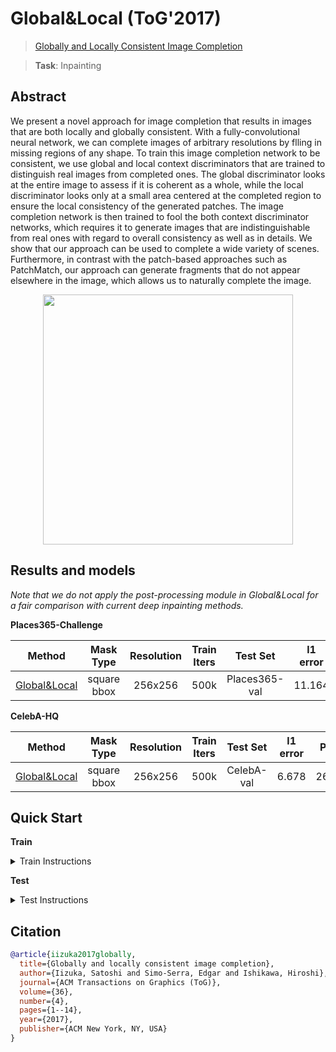 # Global&Local (ToG'2017)

> [Globally and Locally Consistent Image Completion](http://iizuka.cs.tsukuba.ac.jp/projects/completion/data/completion_sig2017.pdf)

> **Task**: Inpainting

<!-- [ALGORITHM] -->

## Abstract

<!-- [ABSTRACT] -->

We present a novel approach for image completion that results in images that are both locally and globally consistent. With a fully-convolutional neural network, we can complete images of arbitrary resolutions by flling in missing regions of any shape. To train this image completion network to be consistent, we use global and local context discriminators that are trained to distinguish real images from completed ones. The global discriminator looks at the entire image to assess if it is coherent as a whole, while the local discriminator looks only at a small area centered at the completed region to ensure the local consistency of the generated patches. The image completion network is then trained to fool the both context discriminator networks, which requires it to generate images that are indistinguishable from real ones with regard to overall consistency as well as in details. We show that our approach can be used to complete a wide variety of scenes. Furthermore, in contrast with the patch-based approaches such as PatchMatch, our approach can generate fragments that do not appear elsewhere in the image, which allows us to naturally complete the image.

<!-- [IMAGE] -->

<div align=center >
 <img src="https://user-images.githubusercontent.com/12726765/144175196-51dfda11-f7e1-4c7e-abed-42799f757bef.png" width="400"/>
</div >

## Results and models

*Note that we do not apply the post-processing module in Global&Local for a fair comparison with current deep inpainting methods.*

**Places365-Challenge**

|                             Method                              |  Mask Type  | Resolution | Train Iters |   Test Set    | l1 error |  PSNR  | SSIM  | GPU Info |                             Download                              |
| :-------------------------------------------------------------: | :---------: | :--------: | :---------: | :-----------: | :------: | :----: | :---: | :------: | :---------------------------------------------------------------: |
| [Global&Local](/configs/global_local/gl_8xb12_places-256x256.py) | square bbox |  256x256   |    500k     | Places365-val |  11.164  | 23.152 | 0.862 |    8     | [model](https://download.openmmlab.com/mmediting/inpainting/global_local/gl_256x256_8x12_places_20200619-52a040a8.pth) \| [log](https://download.openmmlab.com/mmediting/inpainting/global_local/gl_256x256_8x12_places_20200619-52a040a8.log.json) |

**CelebA-HQ**

|                              Method                              |  Mask Type  | Resolution | Train Iters |  Test Set  | l1 error |  PSNR  | SSIM  | GPU Info |                              Download                               |
| :--------------------------------------------------------------: | :---------: | :--------: | :---------: | :--------: | :------: | :----: | :---: | :------: | :-----------------------------------------------------------------: |
| [Global&Local](/configs/global_local/gl_8xb12_celeba-256x256.py) | square bbox |  256x256   |    500k     | CelebA-val |  6.678   | 26.780 | 0.904 |    8     | [model](https://download.openmmlab.com/mmediting/inpainting/global_local/gl_256x256_8x12_celeba_20200619-5af0493f.pth) \| [log](https://download.openmmlab.com/mmediting/inpainting/global_local/gl_256x256_8x12_celeba_20200619-5af0493f.log.json) |

## Quick Start

**Train**

<details>
<summary>Train Instructions</summary>

You can use the following commands to train a model with cpu or single/multiple GPUs.

```shell
# cpu train
CUDA_VISIBLE_DEVICES=-1 python tools/train.py configs/global_local/gl_8xb12_places-256x256.py

# single-gpu train
python tools/train.py configs/global_local/gl_8xb12_places-256x256.py

# multi-gpu train
./tools/dist_train.sh configs/global_local/gl_8xb12_places-256x256.py 8
```

For more details, you can refer to **Train a model** part in [train_test.md](/docs/en/user_guides/train_test.md#Train-a-model-in-MMEditing).

</details>

**Test**

<details>
<summary>Test Instructions</summary>

You can use the following commands to test a model with cpu or single/multiple GPUs.

```shell
# cpu test
CUDA_VISIBLE_DEVICES=-1 python tools/test.py configs/global_local/gl_8xb12_places-256x256.py https://download.openmmlab.com/mmediting/inpainting/global_local/gl_256x256_8x12_places_20200619-52a040a8.pth

# single-gpu test
python tools/test.py configs/global_local/gl_8xb12_places-256x256.py https://download.openmmlab.com/mmediting/inpainting/global_local/gl_256x256_8x12_places_20200619-52a040a8.pth

# multi-gpu test
./tools/dist_test.sh configs/global_local/gl_8xb12_places-256x256.py https://download.openmmlab.com/mmediting/inpainting/global_local/gl_256x256_8x12_places_20200619-52a040a8.pth 8
```

For more details, you can refer to **Test a pre-trained model** part in [train_test.md](/docs/en/user_guides/train_test.md#Test-a-pre-trained-model-in-MMEditing).

</details>

## Citation

```bibtex
@article{iizuka2017globally,
  title={Globally and locally consistent image completion},
  author={Iizuka, Satoshi and Simo-Serra, Edgar and Ishikawa, Hiroshi},
  journal={ACM Transactions on Graphics (ToG)},
  volume={36},
  number={4},
  pages={1--14},
  year={2017},
  publisher={ACM New York, NY, USA}
}
```
